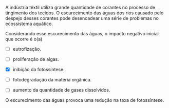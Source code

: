 

A indústria têxtil utiliza grande quantidade de corantes no processo de tingimento dos tecidos. O escurecimento das águas dos rios causado pelo despejo desses corantes pode desencadear uma série de problemas no ecossistema aquático.

Considerando esse escurecimento das águas, o impacto negativo inicial que ocorre é o(a)



- [ ] eutrofização.
- [ ] proliferação de algas.
- [x] inibição da fotossíntese.
- [ ] fotodegradação da matéria orgânica.
- [ ] aumento da quantidade de gases dissolvidos.


O escurecimento das águas provoca uma redução na taxa de fotossíntese.
